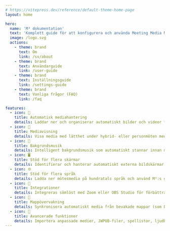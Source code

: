 ```yaml
---
# https://vitepress.dev/reference/default-theme-home-page
layout: home

hero:
  name: 'M³ dokumentation'
  text: 'Komplett guide för att konfigurera och använda Meeting Media Manager'
  image: /logo.svg
  actions:
    - theme: brand
      text: Om
      link: /sv/about
    - theme: brand
      text: Användarguide
      link: /user-guide
    - theme: brand
      text: Inställningsguide
      link: /settings-guide
    - theme: brand
      text: Vanliga frågor (FAQ)
      link: /faq

features:
  - icon: 🚀
    title: Automatisk mediahantering
    details: Laddar ner och organiserar automatiskt bilder och videor för församlingsmöten på vilket språk som helst som finns på Jehovas vittnens officiella websida.
  - icon: 🎦
    title: Mediavisning
    details: Visa media med lätthet under hybrid- eller personmöten med avancerade kontroller, zoom/panoreringsmöjligheter och anpassade tidsmöjligheter.
  - icon: 🎵
    title: Bakgrundsmusik
    details: Intelligent bakgrundsmusik som automatiskt stannar innan mötet börjar och kan startas igen med ett klick efter mötet.
  - icon: 🖥️
    title: Stöd för flera skärmar
    details: Identifierar och hanterar automatiskt externa bildskärmar för smidig mediavisning och delning av websidor.
  - icon: 🌐
    title: Stöd för flera språk
    details: Ladda ner mötesmedia på hundratals språk och använd M³:s gränssnitt i något av de många tillgängliga språken.
  - icon: 🧩
    title: Integrationer
    details: Integreras sömlöst med Zoom eller OBS Studio för förbättrad mediehantering och uppspelning under möten.
  - icon: 📁
    title: Mappövervakning
    details: Synkronisera automatiskt media från bevakade mappar (som Dropbox eller OneDrive) och exportera media till mappar.
  - icon: 🎯
    title: Avancerade funktioner
    details: Importera anpassade medier, JWPUB-filer, spellistor, ljudbibelinspelningar och hantera flera församlingar.
---
```


